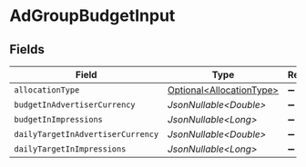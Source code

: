 # AdGroupBudgetInput


## Fields

| Field                                                                  | Type                                                                   | Required                                                               | Description                                                            |
| ---------------------------------------------------------------------- | ---------------------------------------------------------------------- | ---------------------------------------------------------------------- | ---------------------------------------------------------------------- |
| `allocationType`                                                       | [Optional\<AllocationType>](../../models/components/AllocationType.md) | :heavy_minus_sign:                                                     | N/A                                                                    |
| `budgetInAdvertiserCurrency`                                           | *JsonNullable\<Double>*                                                | :heavy_minus_sign:                                                     | N/A                                                                    |
| `budgetInImpressions`                                                  | *JsonNullable\<Long>*                                                  | :heavy_minus_sign:                                                     | N/A                                                                    |
| `dailyTargetInAdvertiserCurrency`                                      | *JsonNullable\<Double>*                                                | :heavy_minus_sign:                                                     | N/A                                                                    |
| `dailyTargetInImpressions`                                             | *JsonNullable\<Long>*                                                  | :heavy_minus_sign:                                                     | N/A                                                                    |